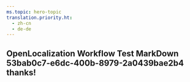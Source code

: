 ```yaml
---
ms.topic: hero-topic
translation.priority.ht: 
  - zh-cn
  - de-de
---
```

## OpenLocalization Workflow Test MarkDown 53bab0c7-e6dc-400b-8979-2a0439bae2b4 thanks!
